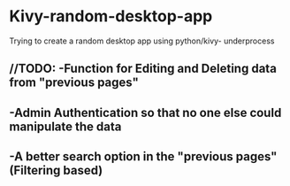 # Kivy-random-desktop-app

Trying to create a random desktop app using python/kivy- underprocess

//TODO:
  -Function for Editing and Deleting data from "previous pages"
  -
  -Admin Authentication so that no one else could manipulate the data
  -
  -A better search option in the "previous pages"(Filtering based)
  -
